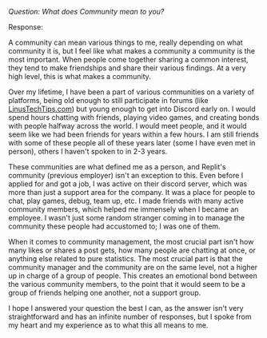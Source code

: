 *Question: What does Community mean to you?*

Response: 

A community can mean various things to me, really depending on what community it is, but I feel like what makes a community a community is the most important. When people come together sharing a common interest, they tend to make friendships and share their various findings. At a very high level, this is what makes a community. 

Over my lifetime, I have been a part of various communities on a variety of platforms, being old enough to still participate in forums (like [LinusTechTips.com](https://linustechtips.com)) but young enough to get into Discord early on. I would spend hours chatting with friends, playing video games, and creating bonds with people halfway across the world. I would meet people, and it would seem like we had been friends for years within a few hours. I am still friends with some of these people all of these years later (some I have even met in person), others I haven't spoken to in 2-3 years. 

These communities are what defined me as a person, and Replit's community (previous employer) isn't an exception to this. Even before I applied for and got a job, I was active on their discord server, which was more than just a support area for the company. It was a place for people to chat, play games, debug, team up, etc. I made friends with many active community members, which helped me immensely when I became an employee. I wasn't just some random stranger coming in to manage the community these people had accustomed to; I was one of them. 

When it comes to community management, the most crucial part isn't how many likes or shares a post gets, how many people are chatting at once, or anything else related to pure statistics. The most crucial part is that the community manager and the community are on the same level, not a higher up in charge of a group of people. This creates an emotional bond between the various community members, to the point that it would seem to be a group of friends helping one another, not a support group. 

I hope I answered your question the best I can, as the answer isn't very straightforward and has an infinite number of responses, but I spoke from my heart and my experience as to what this all means to me.